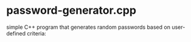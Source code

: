 # password-generator.cpp
simple C++ program that generates random passwords based on user-defined criteria:
